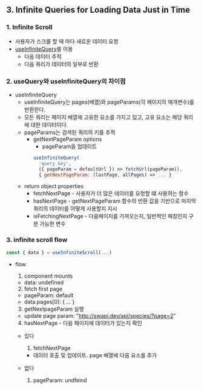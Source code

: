 ## 3. Infinite Queries for Loading Data Just in Time

### 1. Infinite Scroll
* 사용자가 스크롤 할 때 마다 새로운 데이터 요청
* [useInfiniteQuery](https://tanstack.com/query/v4/docs/reference/useInfiniteQuery)를 이용
  * 다음 데이터 추적
  * 다음 쿼리가 데이터의 일부로 반환

### 2. useQuery와 useInfiniteQuery의 차이점
* useInfiniteQuery
  * useInfiniteQuery는 pages(배열)와 pageParams(각 페이지의 매개변수)를 반환한다.
  * 모든 쿼리는 페이지 배열에 고유한 요소를 가지고 있고, 고유 요소는 해당 쿼리에 대한 데이터이다.
  * pageParams는 검색된 쿼리의 키를 추적
    * getNextPageParam options
      * pageParam을 업데이트
      ```js
      useInfiniteQuery(
        'query key',
        ({ pageParam = defaultUrl }) => fetchUrl(pageParam)),
        { getNextPageParam: (lastPage, allPages) => ... }
      ```
  * return object properties
    * fetchNextPage - 사용자가 더 많은 데이터를 요청할 떄 사용하는 함수
    * hasNextPage - getNextPageParam 함수의 반환 값을 기반으로 마지막 쿼리의 데이터를 어떻게 사용할지 지시
    * isFetchingNextPage - 다음페이지를 가져오는지, 일반적인 페칭인지 구분 가능한 변수

### 3. infinite scroll flow
```js
const { data } = useInfiniteScroll(...)
```
* flow
  1. component mounts
    * data: undefined

  2. fetch first page
    * pageParam: default
    * data.pages[0]: { ... }

  3. getNextpageParam 실행
    * update page param: "http://swapi.dev/api/species/?page=2"

  4. hasNextPage - 다음 페이지에 데이터가 있는지 확인
    * 있다
      1. fetchNextPage
        * 데이터 호출 및 업데이트. page 배열에 다음 요소를 추가
  
    * 없다
      1. pageParam: undfeind
